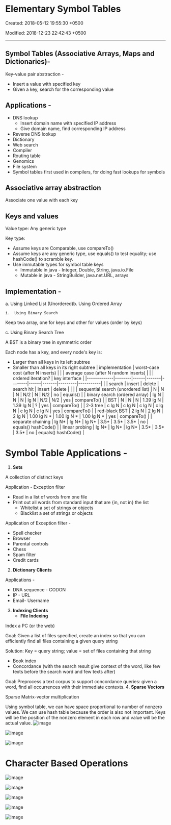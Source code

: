 # Elementary Symbol Tables

Created: 2018-05-12 19:55:30 +0500

Modified: 2018-12-23 22:42:43 +0500

---

## Symbol Tables (Associative Arrays, Maps and Dictionaries)-

Key-value pair abstraction -
-   Insert a value with specified key
-   Given a key, search for the corresponding value
## Applications -
-   DNS lookup
    -   Insert domain name with specified IP address
    -   Give domain name, find corresponding IP address
-   Reverse DNS lookup
-   Dictionary
-   Web search
-   Compiler
-   Routing table
-   Genomics
-   File system
-   Symbol tables first used in compilers, for doing fast lookups for symbols
## Associative array abstraction

Associate one value with each key
## Keys and values

Value type: Any generic type

Key type:
-   Assume keys are Comparable, use compareTo()
-   Assume keys are any generic type, use equals() to test equality; use hashCode() to scramble key.
-   Use immutable types for symbol table keys
    -   Immutable in java - Integer, Double, String, java.io.File
    -   Mutable in java - StringBuilder, java.net.URL, arrays
## Implementation -

a.  Using Linked List (Unordered)b.  Using Ordered Array

    i.  Using Binary Search

Keep two array, one for keys and other for values (order by keys)

c.  Using Binary Search Tree

A BST is a binary tree in symmetric order

Each node has a key, and every node's key is:
-   Larger than all keys in its left subtree
-   Smaller than all keys in its right subtree
| implementation                     | worst-case cost (after N inserts) |       |       | average case (after N random inserts) |             |             | ordered iteration? | key interface       |
|-------------|--------|------|-------|--------|------|-------|---------|-----------|
|                                   | search                            | insert | delete | search hit                            | insert       | delete       |                   |                    |
| sequential search (unordered list) | N                                 | N      | N      | N/2                                   | N            | N/2          | no                 | equals()            |
| binary search (ordered array)      | lg N                              | N      | N      | lg N                                  | N/2          | N/2          | yes                | compareTo()         |
| BST                                | N                                 | N      | N      | 1.39 lg N                             | 1.39 lg N    | ?            | yes                | compareTo()         |
| 2-3 tree                           | c lg N                            | c lg N | c lg N | c lg N                                | c lg N       | c lg N       | yes                | compareTo()         |
| red-black BST                      | 2 lg N                            | 2 lg N | 2 lg N | 1.00 lg N *                          | 1.00 lg N * | 1.00 lg N * | yes                | compareTo()         |
| separate chaining                  | lg N*                            | lg N* | lg N* | 3.5*                                 | 3.5*        | 3.5*        | no                 | equals() hashCode() |
| linear probing                     | lg N*                            | lg N* | lg N* | 3.5*                                 | 3.5*        | 3.5*        | no                 | equals() hashCode() |
# Symbol Table Applications -

1.  **Sets**

A collection of distinct keys

Application - Exception filter
-   Read in a list of words from one file
-   Print out all words from standard input that are {in, not in} the list
    -   Whitelist a set of strings or objects
    -   Blacklist a set of strings or objects

Application of Exception filter -
-   Spell checker
-   Browser
-   Parental controls
-   Chess
-   Spam filter
-   Credit cards
2.  **Dictionary Clients**

Applications -
-   DNA sequence - CODON
-   IP - URL
-   Email- Username
3.  **Indexing Clients**
    -   **File Indexing**

Index a PC (or the web)

Goal: Given a list of files specified, create an index so that you can efficiently find all files containing a given query string

Solution: Key = query string; value = set of files containing that string
-   Book index
-   Concordance (with the search result give context of the word, like few texts before the search word and few texts after)

Goal: Preprocess a text corpus to support concordance queries: given a word, find all occurrences with their immediate contexts.
4.  **Sparse Vectors**

Sparse Matrix-vector multiplication

Using symbol table, we can have space proportional to number of nonzero values. We can use hash table because the order is also not important. Keys will be the position of the nonzero element in each row and value will be the actual value.
![image](media/Elementary-Symbol-Tables-image1.png)

![image](media/Elementary-Symbol-Tables-image2.png)

![image](media/Elementary-Symbol-Tables-image3.png)

# Character Based Operations

![image](media/Elementary-Symbol-Tables-image4.png)

![image](media/Elementary-Symbol-Tables-image5.png)

![image](media/Elementary-Symbol-Tables-image6.png)

![image](media/Elementary-Symbol-Tables-image7.png)

![image](media/Elementary-Symbol-Tables-image8.png)
